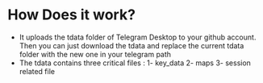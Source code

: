 # How Does it work? 
* It uploads the tdata folder of Telegram Desktop to your github account. Then you can just download the tdata and replace the current tdata folder with the new one in your telegram path 
* The tdata contains three critical files :
    1- key_data
    2- maps
    3- session related file
  

